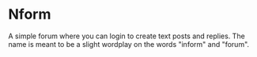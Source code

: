 # Nform
A simple forum where you can login to create text posts and replies. The name is meant to be a slight wordplay on the words "inform" and "forum".
